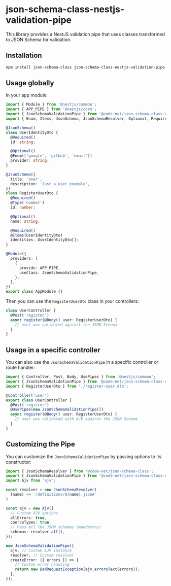 # json-schema-class-nestjs-validation-pipe

This library provides a NestJS validation pipe that uses classes transformed to JSON Schema for validation.

## Installation

```bash
npm install json-schema-class json-schema-class-nestjs-validation-pipe ajv ajv-formats
```

## Usage globally

In your app module:

```typescript
import { Module } from '@nestjs/common';
import { APP_PIPE } from '@nestjs/core';
import { JsonSchemaValidationPipe } from '@code-net/json-schema-class-nestjs-validation-pipe';
import { Enum, Items, JsonSchema, JsonSchemaResolver, Optional, Required, Type } from '@code-net/json-schema-class';

@JsonSchema()
class UserIdentityDto {
  @Required()
  id: string;

  @Optional()
  @Enum(['google', 'github', 'email'])
  provider: string;
}

@JsonSchema({
  title: 'User',
  description: 'Just a user example',
})
class RegisterUserDto {
  @Required()
  @Type('number')
  id: number;

  @Optional()
  name: string;

  @Required()
  @Items(UserIdentityDto)
  identities: UserIdentityDto[];
}

@Module({
  providers: [
    {
      provide: APP_PIPE,
      useClass: JsonSchemaValidationPipe,
    },
  ],
})
export class AppModule {}
```

Then you can use the `RegisterUserDto` class in your controllers:

```typescript
class UserController {
  @Post('register')
  async register(@Body() user: RegisterUserDto) {
    // user was validated against the JSON Schema
  }
}
```

## Usage in a specific controller

You can also use the `JsonSchemaValidationPipe` in a specific controller or route handler:

```typescript
import { Controller, Post, Body, UsePipes } from '@nestjs/common';
import { JsonSchemaValidationPipe } from '@code-net/json-schema-class-nestjs-validation-pipe';
import { RegisterUserDto } from './register-user.dto';

@Controller('user')
export class UserController {
  @Post('register')
  @UsePipes(new JsonSchemaValidationPipe())
  async register(@Body() user: RegisterUserDto) {
    // user was validated with AJV against the JSON Schema
  }
}
```

## Customizing the Pipe

You can customize the `JsonSchemaValidationPipe` by passing options to its constructor:

```typescript
import { JsonSchemaResolver } from '@code-net/json-schema-class';
import { JsonSchemaValidationPipe } from '@code-net/json-schema-class-nestjs-validation-pipe';
import Ajv from 'ajv';

const resolver = new JsonSchemaResolver(
  (name) => `/definitions/${name}.json#`
)

const ajv = new Ajv({
  // Custom AJV options 
  allErrors: true,
  coerceTypes: true,
  // Pass all the JSON schemas (mandatory)
  schemas: resolver.all(),
});

new JsonSchemaValidationPipe({
  ajv, // Custom AJV instance
  resolver, // Custom resolver
  createError: ({ errors }) => {
    // Custom error handling
    return new BadRequestException(ajv.errorsText(errors));
  },
});
```
